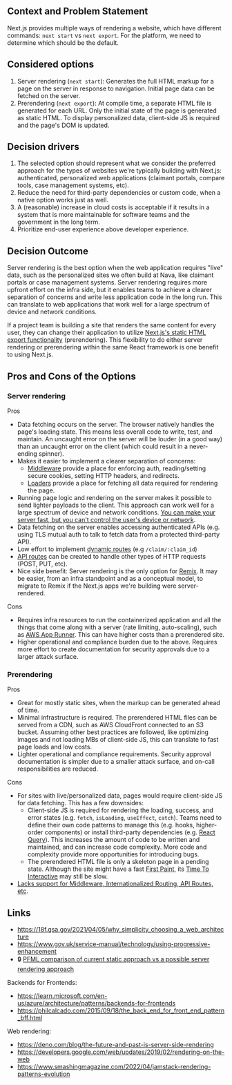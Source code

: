 ## Context and Problem Statement

Next.js provides multiple ways of rendering a website, which have different commands: `next start` vs `next export`. For the platform, we need to determine which should be the default.

## Considered options

1.  Server rendering (`next start`): Generates the full HTML markup for a page on the server in response to navigation. Initial page data can be fetched on the server.
2.  Prerendering (`next export`): At compile time, a separate HTML file is generated for each URL. Only the initial state of the page is generated as static HTML. To display personalized data, client-side JS is required and the page's DOM is updated.

## Decision drivers

1.  The selected option should represent what we consider the preferred approach for the types of websites we're typically building with Next.js: authenticated, personalized web applications (claimant portals, compare tools, case management systems, etc).
2.  Reduce the need for third-party dependencies or custom code, when a native option works just as well.
3.  A (reasonable) increase in cloud costs is acceptable if it results in a system that is more maintainable for software teams and the government in the long term.
4.  Prioritize end-user experience above developer experience.

## Decision Outcome

Server rendering is the best option when the web application requires "live" data, such as the personalized sites we often build at Nava, like claimant portals or case management systems. Server rendering requires more upfront effort on the infra side, but it enables teams to achieve a clearer separation of concerns and write less application code in the long run. This can translate to web applications that work well for a large spectrum of device and network conditions.

If a project team is building a site that renders the same content for every user, they can change their application to utilize [Next.js's static HTML export functionality](https://nextjs.org/docs/advanced-features/static-html-export) (prerendering). This flexibility to do either server rendering or prerendering within the same React framework is one benefit to using Next.js.

## Pros and Cons of the Options

### Server rendering

Pros

- Data fetching occurs on the server. The browser natively handles the page's loading state. This means less overall code to write, test, and maintain. An uncaught error on the server will be louder (in a good way) than an uncaught error on the client (which could result in a never-ending spinner).
- Makes it easier to implement a clearer separation of concerns:
  - [Middleware](https://nextjs.org/docs/advanced-features/middleware) provide a place for enforcing auth, reading/setting secure cookies, setting HTTP headers, and redirects.
  - [Loaders](https://nextjs.org/docs/basic-features/data-fetching/get-server-side-props) provide a place for fetching all data required for rendering the page.
- Running page logic and rendering on the server makes it possible to send lighter payloads to the client. This approach can work well for a large spectrum of device and network conditions. [You can make your server fast, but you can't control the user's device or network](https://remix.run/docs/en/v1/pages/philosophy%23serverclient-model).
- Data fetching on the server enables accessing authenticated APIs (e.g. using TLS mutual auth to talk to fetch data from a protected third-party API).
- Low effort to implement [dynamic routes](https://nextjs.org/docs/routing/dynamic-routes) (e.g `/claim/:claim_id`)
- [API routes](https://nextjs.org/docs/pages/building-your-application/routing/api-routes) can be created to handle other types of HTTP requests (POST, PUT, etc).
- Nice side benefit: Server rendering is the only option for [Remix](https://remix.run/). It may be easier, from an infra standpoint and as a conceptual model, to migrate to Remix if the Next.js apps we're building were server-rendered.

Cons

- Requires infra resources to run the containerized application and all the things that come along with a server (rate limiting, auto-scaling), such as [AWS App Runner](https://aws.amazon.com/apprunner/). This can have higher costs than a prerendered site.
- Higher operational and compliance burden due to the above. Requires more effort to create documentation for security approvals due to a larger attack surface.

### Prerendering

Pros

- Great for mostly static sites, when the markup can be generated ahead of time.
- Minimal infrastructure is required. The prerendered HTML files can be served from a CDN, such as AWS CloudFront connected to an S3 bucket. Assuming other best practices are followed, like optimizing images and not loading MBs of client-side JS, this can translate to fast page loads and low costs.
- Lighter operational and compliance requirements. Security approval documentation is simpler due to a smaller attack surface, and on-call responsibilities are reduced.

Cons

- For sites with live/personalized data, pages would require client-side JS for data fetching. This has a few downsides:
  - Client-side JS is required for rendering the loading, success, and error states (e.g. `fetch`, `isLoading`, `useEffect`, `catch`). Teams need to define their own code patterns to manage this (e.g. hooks, higher-order components) or install third-party dependencies (e.g. [React Query](https://react-query-v3.tanstack.com/)). This increases the amount of code to be written and maintained, and can increase code complexity. More code and complexity provide more opportunities for introducing bugs.
  - The prerendered HTML file is only a skeleton page in a pending state. Although the site might have a fast [First Paint](https://developer.chrome.com/docs/lighthouse/performance/first-contentful-paint), its [Time To Interactive](https://developer.chrome.com/en/docs/lighthouse/performance/interactive/) may still be slow.
- [Lacks support for Middleware, Internationalized Routing, API Routes, etc](https://nextjs.org/docs/advanced-features/static-html-export%23unsupported-features).

## Links

- https://18f.gsa.gov/2021/04/05/why_simplicity_choosing_a_web_architecture
- https://www.gov.uk/service-manual/technology/using-progressive-enhancement
- 🔒 [PFML comparison of current static approach vs a possible server rendering approach](https://drive.google.com/file/d/1Wgpl4q3ceJGKE5uLFH3iXUhefPxJdHcw/view)

Backends for Frontends:

- https://learn.microsoft.com/en-us/azure/architecture/patterns/backends-for-frontends
- https://philcalcado.com/2015/09/18/the_back_end_for_front_end_pattern_bff.html

Web rendering:

- https://deno.com/blog/the-future-and-past-is-server-side-rendering
- https://developers.google.com/web/updates/2019/02/rendering-on-the-web
- https://www.smashingmagazine.com/2022/04/jamstack-rendering-patterns-evolution
